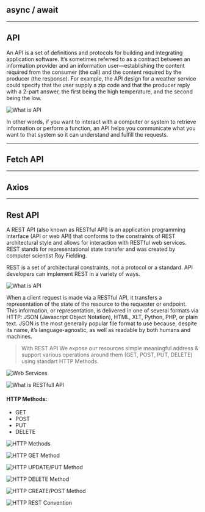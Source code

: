 ## async / await

---

## API

An API is a set of definitions and protocols for building and integrating application software. It’s sometimes referred to as a contract between an information provider and an information user—establishing the content required from the consumer (the call) and the content required by the producer (the response). For example, the API design for a weather service could specify that the user supply a zip code and that the producer reply with a 2-part answer, the first being the high temperature, and the second being the low.

![What is API](/slides/API.png)

In other words, if you want to interact with a computer or system to retrieve information or perform a function, an API helps you communicate what you want to that system so it can understand and fulfill the requests.

---

## Fetch API

---

## Axios

---

## Rest API

A REST API (also known as RESTful API) is an application programming interface (API or web API) that conforms to the constraints of REST architectural style and allows for interaction with RESTful web services. REST stands for representational state transfer and was created by computer scientist Roy Fielding.

REST is a set of architectural constraints, not a protocol or a standard. API developers can implement REST in a variety of ways.

![What is API](/slides/REST.png)

When a client request is made via a RESTful API, it transfers a representation of the state of the resource to the requester or endpoint. This information, or representation, is delivered in one of several formats via HTTP: JSON (Javascript Object Notation), HTML, XLT, Python, PHP, or plain text. JSON is the most generally popular file format to use because, despite its name, it’s language-agnostic, as well as readable by both humans and machines.

> With REST API We expose our resources simple meaningful address & support various operations around them (GET, POST, PUT, DELETE) using standart HTTP Methods.

![Web Services](/slides/web_services.png)

![What is RESTfull API](/slides/RESTfull.png)

#### HTTP Methods:

-   GET
-   POST
-   PUT
-   DELETE

![HTTP Methods](/slides/HTTP_Methods.png)

![HTTP GET Method](/slides/slide1.png)

![HTTP UPDATE/PUT Method](/slides/slide2.png)

![HTTP DELETE Method](/slides/slide3.png)

![HTTP CREATE/POST Method](/slides/slide4.png)

![HTTP REST Convention](/slides/slide5.png)
